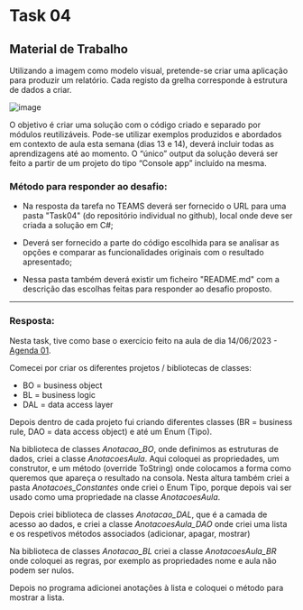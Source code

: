 # Task 04

## Material de Trabalho

Utilizando a imagem como modelo visual, pretende-se criar uma aplicação para produzir um relatório. Cada registo da grelha corresponde à estrutura de dados a criar. 

![image](https://github.com/RitAmaral/IntegracaoSistemasInformacao/assets/132366922/58b07a71-dd22-49b8-8c3a-d55a738e1e2b)


O objetivo é criar uma solução com o código criado e separado por módulos reutilizáveis. Pode-se utilizar exemplos produzidos e abordados em contexto de aula esta semana (dias 13 e 14), 
deverá incluir todas as aprendizagens até ao momento. O “único” output da solução deverá ser feito a partir de um projeto do tipo “Console app” incluído na mesma. 

### Método para responder ao desafio: 

- Na resposta da tarefa no TEAMS deverá ser fornecido o URL para uma pasta "Task04" (do repositório individual no github), local onde deve ser criada a solução em C#; 

- Deverá ser fornecido a parte do código escolhida para se analisar as opções e comparar as funcionalidades originais com o resultado apresentado; 

- Nessa pasta também deverá existir um ficheiro "README.md" com a descrição das escolhas feitas para responder ao desafio proposto.

---

### Resposta: 

Nesta task, tive como base o exercício feito na aula de dia 14/06/2023 - [Agenda 01](https://github.com/pinjoa/ufcd5420_CESAE_SDEV03_BRA/tree/main/Work01/Agenda_v01).

Comecei por criar os diferentes projetos / bibliotecas de classes: 
- BO = business object
- BL = business logic
- DAL = data access layer

Depois dentro de cada projeto fui criando diferentes classes (BR = business rule, DAO = data access object) e até um Enum (Tipo).

Na biblioteca de classes *Anotacao_BO*, onde definimos as estruturas de dados, criei a classe *AnotacoesAula*. Aqui coloquei as propriedades, um construtor, e um método (override ToString) onde colocamos a forma como queremos que apareça o resultado na consola. Nesta altura também criei a pasta *Anotacoes_Constantes* onde criei o Enum Tipo, porque depois vai ser usado como uma propriedade na classe *AnotacoesAula*.

Depois criei biblioteca de classes *Anotacao_DAL*, que é a camada de acesso ao dados, e criei a classe *AnotacoesAula_DAO* onde criei uma lista e os respetivos métodos associados (adicionar, apagar, mostrar)

Na biblioteca de classes *Anotacao_BL* criei a classe *AnotacoesAula_BR* onde coloquei as regras, por exemplo as propriedades nome e aula não podem ser nulos.

Depois no programa adicionei anotações à lista e coloquei o método para mostrar a lista.
